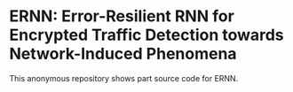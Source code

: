 # ERNN: Error-Resilient RNN for Encrypted Traffic Detection towards Network-Induced Phenomena
This anonymous repository shows part source code for ERNN.
